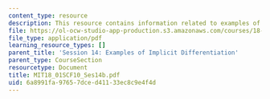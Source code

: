 ```yaml
---
content_type: resource
description: This resource contains information related to examples of implicit differentiation.
file: https://ol-ocw-studio-app-production.s3.amazonaws.com/courses/18-01sc-single-variable-calculus-fall-2010/6a8991fa97657dced41133ec8c9e4f4d_MIT18_01SCF10_Ses14b.pdf
file_type: application/pdf
learning_resource_types: []
parent_title: 'Session 14: Examples of Implicit Differentiation'
parent_type: CourseSection
resourcetype: Document
title: MIT18_01SCF10_Ses14b.pdf
uid: 6a8991fa-9765-7dce-d411-33ec8c9e4f4d
---
```

